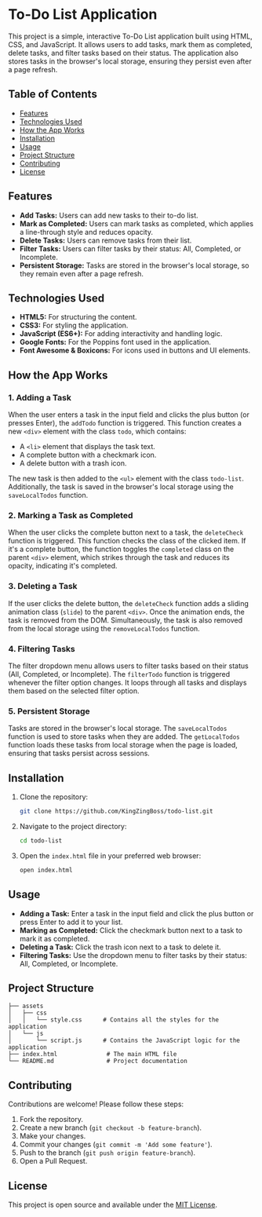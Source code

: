 # To-Do List Application

This project is a simple, interactive To-Do List application built using HTML, CSS, and JavaScript. It allows users to add tasks, mark them as completed, delete tasks, and filter tasks based on their status. The application also stores tasks in the browser's local storage, ensuring they persist even after a page refresh.

## Table of Contents

- [Features](#features)
- [Technologies Used](#technologies-used)
- [How the App Works](#how-the-app-works)
- [Installation](#installation)
- [Usage](#usage)
- [Project Structure](#project-structure)
- [Contributing](#contributing)
- [License](#license)

## Features

- **Add Tasks:** Users can add new tasks to their to-do list.
- **Mark as Completed:** Users can mark tasks as completed, which applies a line-through style and reduces opacity.
- **Delete Tasks:** Users can remove tasks from their list.
- **Filter Tasks:** Users can filter tasks by their status: All, Completed, or Incomplete.
- **Persistent Storage:** Tasks are stored in the browser's local storage, so they remain even after a page refresh.

## Technologies Used

- **HTML5:** For structuring the content.
- **CSS3:** For styling the application.
- **JavaScript (ES6+):** For adding interactivity and handling logic.
- **Google Fonts:** For the Poppins font used in the application.
- **Font Awesome & Boxicons:** For icons used in buttons and UI elements.

## How the App Works

### 1. **Adding a Task**

When the user enters a task in the input field and clicks the plus button (or presses Enter), the `addTodo` function is triggered. This function creates a new `<div>` element with the class `todo`, which contains:
- A `<li>` element that displays the task text.
- A complete button with a checkmark icon.
- A delete button with a trash icon.

The new task is then added to the `<ul>` element with the class `todo-list`. Additionally, the task is saved in the browser's local storage using the `saveLocalTodos` function.

### 2. **Marking a Task as Completed**

When the user clicks the complete button next to a task, the `deleteCheck` function is triggered. This function checks the class of the clicked item. If it's a complete button, the function toggles the `completed` class on the parent `<div>` element, which strikes through the task and reduces its opacity, indicating it's completed.

### 3. **Deleting a Task**

If the user clicks the delete button, the `deleteCheck` function adds a sliding animation class (`slide`) to the parent `<div>`. Once the animation ends, the task is removed from the DOM. Simultaneously, the task is also removed from the local storage using the `removeLocalTodos` function.

### 4. **Filtering Tasks**

The filter dropdown menu allows users to filter tasks based on their status (All, Completed, or Incomplete). The `filterTodo` function is triggered whenever the filter option changes. It loops through all tasks and displays them based on the selected filter option.

### 5. **Persistent Storage**

Tasks are stored in the browser's local storage. The `saveLocalTodos` function is used to store tasks when they are added. The `getLocalTodos` function loads these tasks from local storage when the page is loaded, ensuring that tasks persist across sessions.

## Installation

1. Clone the repository:

   ```bash
   git clone https://github.com/KingZingBoss/todo-list.git
   ```

2. Navigate to the project directory:

   ```bash
   cd todo-list
   ```

3. Open the `index.html` file in your preferred web browser:

   ```bash
   open index.html
   ```

## Usage

- **Adding a Task:** Enter a task in the input field and click the plus button or press Enter to add it to your list.
- **Marking as Completed:** Click the checkmark button next to a task to mark it as completed.
- **Deleting a Task:** Click the trash icon next to a task to delete it.
- **Filtering Tasks:** Use the dropdown menu to filter tasks by their status: All, Completed, or Incomplete.

## Project Structure

```
├── assets
│   ├── css
│   │   └── style.css      # Contains all the styles for the application
│   └── js
│       └── script.js      # Contains the JavaScript logic for the application
├── index.html              # The main HTML file
└── README.md               # Project documentation
```

## Contributing

Contributions are welcome! Please follow these steps:

1. Fork the repository.
2. Create a new branch (`git checkout -b feature-branch`).
3. Make your changes.
4. Commit your changes (`git commit -m 'Add some feature'`).
5. Push to the branch (`git push origin feature-branch`).
6. Open a Pull Request.

## License

This project is open source and available under the [MIT License](LICENSE).
